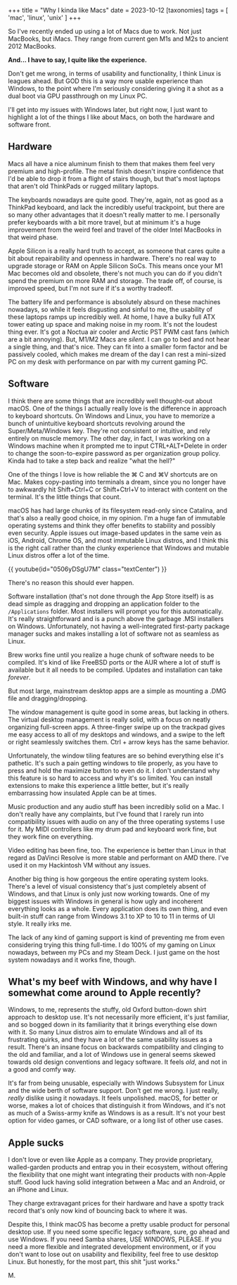 +++
title = "Why I kinda like Macs"
date = 2023-10-12
[taxonomies]
tags = [ 'mac', 'linux', 'unix' ]
+++

So I've recently ended up using a lot of Macs due to work. Not just MacBooks, but iMacs. They range from current gen M1s and M2s to ancient 2012 MacBooks. 

**And... I have to say, I quite like the experience.**

Don't get me wrong, in terms of usability and functionality, I think Linux is leagues ahead. But GOD this is a way more usable experience than Windows, to the point where I'm seriously considering giving it a shot as a dual boot via GPU passthrough on my Linux PC.

I'll get into my issues with Windows later, but right now, I just want to highlight a lot of the things I like about Macs, on both the hardware and software front.

## Hardware

Macs all have a nice aluminum finish to them that makes them feel very premium and high-profile. The metal finish doesn't inspire confidence that I'd be able to drop it from a flight of stairs though, but that's most laptops that aren't old ThinkPads or rugged military laptops. 

The keyboards nowadays are quite good. They're, again, not as good as a ThinkPad keyboard, and lack the incredibly useful trackpoint, but there are so many other advantages that it doesn't really matter to me. I personally prefer keyboards with a bit more travel, but at minimum it's a huge improvement from the weird feel and travel of the older Intel MacBooks in that weird phase.

Apple Silicon is a really hard truth to accept, as someone that cares quite a bit about repairability and openness in hardware. There's no real way to upgrade storage or RAM on Apple Silicon SoCs. This means once your M1 Mac becomes old and obsolete, there's not much you can do if you didn't spend the premium on more RAM and storage. The trade off, of course, is improved speed, but I'm not sure if it's a worthy tradeoff.

The battery life and performance is absolutely absurd on these machines nowadays, so while it feels disgusting and sinful to me, the usability of these laptops ramps up incredibly well. At home, I have a bulky full ATX tower eating up space and making noise in my room. It's not the loudest thing ever. It's got a Noctua air cooler and Arctic PST PWM cast fans (which are a bit annoying). But, M1/M2 Macs are *silent*. I can go to bed and not hear a single thing, and that's nice. They can fit into a smaller form factor and be passively cooled, which makes me dream of the day I can rest a mini-sized PC on my desk with performance on par with my current gaming PC.



## Software

I think there are some things that are incredibly well thought-out about macOS. One of the things I actually really love is the difference in approach to keyboard shortcuts. On Windows and Linux, you have to memorize a bunch of unintuitive keyboard shortcuts revolving around the Super/Meta/Windows key. They're not consistent or intuitive, and rely entirely on muscle memory. The other day, in fact, I was working on a Windows machine when it prompted me to input CTRL+ALT+Delete in order to change the soon-to-expire password as per organization group policy. Kinda had to take a step back and realize "what the hell?"

One of the things I love is how reliable the ⌘ C and ⌘V shortcuts are on Mac. Makes copy-pasting into terminals a dream, since you no longer have to awkwardly hit Shift+Ctrl+C or Shift+Ctrl+V to interact with content on the terminal. It's the little things that count.

macOS has had large chunks of its filesystem read-only since Catalina, and that's also a really good choice, in my opinion. I'm a huge fan of immutable operating systems and think they offer benefits to stability and possibly even security. Apple issues out image-based updates in the same vein as iOS, Android, Chrome OS, and most immutable Linux distros, and I think this is the right call rather than the clunky experience that Windows and mutable Linux distros offer a lot of the time.

{{ youtube(id="0506yDSgU7M" class="textCenter") }}

There's no reason this should ever happen.

Software installation (that's not done through the App Store itself) is as dead simple as dragging and dropping an application folder to the `/Applications` folder. Most installers will prompt you for this automatically. It's really straightforward and is a punch above the garbage .MSI installers on Windows. Unfortunately, not having a well-integrated first-party package manager sucks and makes installing a lot of software not as seamless as Linux.

Brew works fine until you realize a huge chunk of software needs to be compiled. It's kind of like FreeBSD ports or the AUR where a lot of stuff is available but it all needs to be compiled. Updates and installation can take *forever*. 

But most large, mainstream desktop apps are a simple as mounting a .DMG file and dragging/dropping.


The window management is quite good in some areas, but lacking in others. The virtual desktop management is really solid, with a focus on neatly organizing full-screen apps. A three-finger swipe up on the trackpad gives me easy access to all of my desktops and windows, and a swipe to the left or right seamlessly switches them. Ctrl + arrow keys has the same behavior.

Unfortunately, the window tiling features are so behind everything else it's pathetic. It's such a pain getting windows to tile properly, as you have to press and hold the maximize button to even do it. I don't understand why this feature is so hard to access and why it's so limited. You can install extensions to make this experience a little better, but it's really embarrassing how insulated Apple can be at times.


Music production and any audio stuff has been incredibly solid on a Mac. I don't really have any complaints, but I've found that I rarely run into compatibility issues with audio on any of the three operating systems I use for it. My MIDI controllers like my drum pad and keyboard work fine, but they work fine on everything. 

Video editing has been fine, too. The experience is better than Linux in that regard as DaVinci Resolve is more stable and performant on AMD there. I've used it on my Hackintosh VM without any issues.


Another big thing is how gorgeous the entire operating system looks. There's a level of visual consistency that's just completely absent of Windows, and that Linux is only just now working towards. One of my biggest issues with Windows in general is how ugly and incoherent everything looks as a whole. Every application does its own thing, and even built-in stuff can range from Windows 3.1 to XP to 10 to 11 in terms of UI style. It really irks me.


The lack of any kind of gaming support is kind of preventing me from even considering trying this thing full-time. I do 100% of my gaming on Linux nowadays, between my PCs and my Steam Deck. I just game on the host system nowadays and it works fine, though.

## What's my beef with Windows, and why have I somewhat come around to Apple recently?

Windows, to me, represents the stuffy, old Oxford button-down shirt approach to desktop use. It's not necessarily more efficient, it's just familiar, and so bogged down in its familiarity that it brings everything else down with it. So many Linux distros aim to emulate Windows and all of its frustrating quirks, and they have a lot of the same usability issues as a result. There's an insane focus on backwards compatibility and clinging to the old and familiar, and a lot of Windows use in general seems skewed towards old design conventions and legacy software. It feels *old*, and not in a good and comfy way. 

It's far from being unusable, especially with Windows Subsystem for Linux and the wide berth of software support. Don't get me wrong. I just really, *really* dislike using it nowadays. It feels unpolished. macOS, for better or worse, makes a lot of choices that distinguish it from Windows, and it's not as much of a Swiss-army knife as Windows is as a result. It's not your best option for video games, or CAD software, or a long list of other use cases. 


## Apple sucks

I don't love or even like Apple as a company. They provide proprietary, walled-garden products and entrap you in their ecosystem, without offering the flexibility that one might want integrating their products with non-Apple stuff. Good luck having solid integration between a Mac and an Android, or an iPhone and Linux. 


They charge extravagant prices for their hardware and have a spotty track record that's only now kind of bouncing back to where it was.

Despite this, I think macOS has become a pretty usable product for personal desktop use. If you need some specific legacy software, sure, go ahead and use Windows. If you need Samba shares, USE WINDOWS, PLEASE. If you need a more flexible and integrated development environment, or if you don't want to lose out on usability and flexibility, feel free to use desktop Linux. But honestly, for the most part, this shit "just works."



M.

